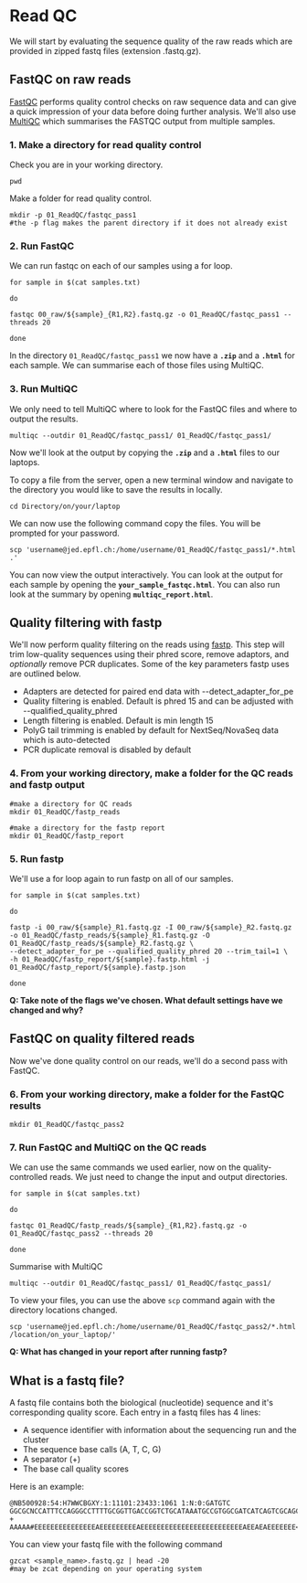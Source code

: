 # Read QC
We will start by evaluating the sequence quality of the raw reads which are provided in zipped fastq files (extension .fastq.gz).

## FastQC on raw reads
[FastQC](https://anaconda.org/bioconda/fastqc) performs quality control checks on raw sequence data and can give a quick impression of your data before doing further analysis. We'll also use [MultiQC](https://anaconda.org/bioconda/multiqc) which summarises the FASTQC output from multiple samples.

### 1. Make a directory for read quality control

Check you are in your working directory.
```
pwd
```
Make a folder for read quality control.
```
mkdir -p 01_ReadQC/fastqc_pass1
#the -p flag makes the parent directory if it does not already exist
```

### 2. Run FastQC
We can run fastqc on each of our samples using a for loop.

```
for sample in $(cat samples.txt)

do

fastqc 00_raw/${sample}_{R1,R2}.fastq.gz -o 01_ReadQC/fastqc_pass1 --threads 20

done
```
In the directory `01_ReadQC/fastqc_pass1` we now have a **`.zip`** and a **`.html`** for each sample. We can summarise each of those files using MultiQC.

### 3. Run MultiQC
We only need to tell MultiQC where to look for the FastQC files and where to output the results.
```
multiqc --outdir 01_ReadQC/fastqc_pass1/ 01_ReadQC/fastqc_pass1/
```
Now we'll look at the output by copying the **`.zip`** and a **`.html`** files to our laptops.

To copy a file from the server, open a new terminal window and navigate to the directory you would like to save the results in locally.
```
cd Directory/on/your/laptop
```
We can now use the following command copy the files. You will be prompted for your password.
```
scp 'username@jed.epfl.ch:/home/username/01_ReadQC/fastqc_pass1/*.html .'
```

You can now view the output interactively. You can look at the output for each sample by opening the **`your_sample_fastqc.html`**. You can also run look at the summary by opening **`multiqc_report.html`**.

## Quality filtering with fastp
We'll now perform quality filtering on the reads using [fastp](https://github.com/OpenGene/fastp#adapters). This step will trim low-quality sequences using their phred score, remove adaptors, and _optionally_ remove PCR duplicates. Some of the key parameters fastp uses are outlined below.

* Adapters are detected for paired end data with --detect_adapter_for_pe
* Quality filtering is enabled. Default is phred 15 and can be adjusted with --qualified_quality_phred
* Length filtering is enabled. Default is min length 15
* PolyG tail trimming is enabled by default for NextSeq/NovaSeq data which is auto-detected
* PCR duplicate removal is disabled by default 

### 4. From your working directory, make a folder for the QC reads and fastp output

```
#make a directory for QC reads
mkdir 01_ReadQC/fastp_reads

#make a directory for the fastp report
mkdir 01_ReadQC/fastp_report
```
### 5. Run fastp

We'll use a for loop again to run fastp on all of our samples.

```
for sample in $(cat samples.txt)

do

fastp -i 00_raw/${sample}_R1.fastq.gz -I 00_raw/${sample}_R2.fastq.gz -o 01_ReadQC/fastp_reads/${sample}_R1.fastq.gz -O 01_ReadQC/fastp_reads/${sample}_R2.fastq.gz \
--detect_adapter_for_pe --qualified_quality_phred 20 --trim_tail=1 \
-h 01_ReadQC/fastp_report/${sample}.fastp.html -j 01_ReadQC/fastp_report/${sample}.fastp.json

done
```

**Q: Take note of the flags we've chosen. What default settings have we changed and why?**

## FastQC on quality filtered reads
Now we've done quality control on our reads, we'll do a second pass with FastQC.

### 6. From your working directory, make a folder for the FastQC results
```
mkdir 01_ReadQC/fastqc_pass2
```

### 7. Run FastQC and MultiQC on the QC reads
We can use the same commands we used earlier, now on the quality-controlled reads.  We just need to change the input and output directories.

```
for sample in $(cat samples.txt)

do

fastqc 01_ReadQC/fastp_reads/${sample}_{R1,R2}.fastq.gz -o 01_ReadQC/fastqc_pass2 --threads 20

done
```
Summarise with MultiQC
```
multiqc --outdir 01_ReadQC/fastqc_pass1/ 01_ReadQC/fastqc_pass1/
```
To view your files, you can use the above `scp` command again with the directory locations changed.
```
scp 'username@jed.epfl.ch:/home/username/01_ReadQC/fastqc_pass2/*.html /location/on_your_laptop/'
```

**Q: What has changed in your report after running fastp?**

## What is a fastq file?
A fastq file contains both the biological (nucleotide) sequence and it's corresponding quality score. Each entry in a fastq files has 4 lines:

* A sequence identifier with information about the sequencing run and the cluster
* The sequence base calls (A, T, C, G)
* A separator (+)
* The base call quality scores

Here is an example:

```
@NB500928:54:H7WWCBGXY:1:11101:23433:1061 1:N:0:GATGTC
GGCGCNCCATTTCCAGGGCCTTTTGCGGTTGACCGGTCTGCATAAATGCCGTGGCGATCATCAGTCGCAGCTTCGGGTCCAGCTCCCGGCCCTGGTACAGGTTTTCGTGATCGGTCCAGTGCTGTGCCGCACCCTCGAAATCCTCTTGTTC
+
AAAAA#EEEEEEEEEEEEEEEAEEEEEEEEEAEEEEEEEEEEEEEEEEEEEEEEEEEAEEAEAEEEEEEE<AEAEEEEEEEEEEEE<EEE<EEEEEAEEEE<AEAAAAEAAA<AEA<<AEAAAAEEA<<6/<<AAEEA/E/AAEA<EEE//
```

You can view your fastq file with the following command

```
gzcat <sample_name>.fastq.gz | head -20
#may be zcat depending on your operating system
```